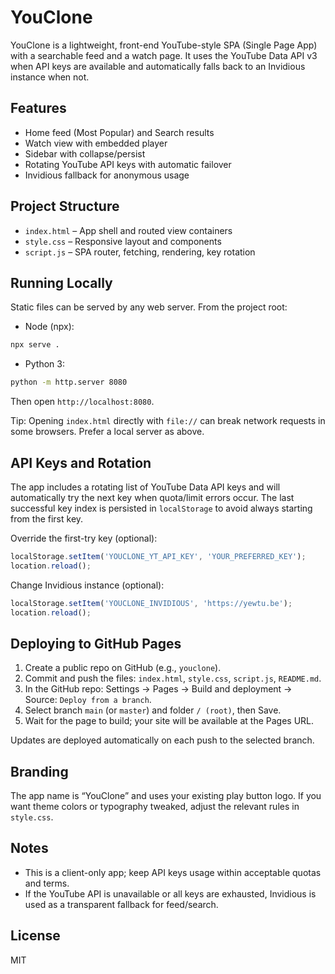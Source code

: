 # YouClone

YouClone is a lightweight, front-end YouTube-style SPA (Single Page App) with a searchable feed and a watch page. It uses the YouTube Data API v3 when API keys are available and automatically falls back to an Invidious instance when not.

## Features
- Home feed (Most Popular) and Search results
- Watch view with embedded player
- Sidebar with collapse/persist
- Rotating YouTube API keys with automatic failover
- Invidious fallback for anonymous usage

## Project Structure
- `index.html` – App shell and routed view containers
- `style.css` – Responsive layout and components
- `script.js` – SPA router, fetching, rendering, key rotation

## Running Locally
Static files can be served by any web server. From the project root:

- Node (npx):
```bash
npx serve .
```
- Python 3:
```bash
python -m http.server 8080
```
Then open `http://localhost:8080`.

Tip: Opening `index.html` directly with `file://` can break network requests in some browsers. Prefer a local server as above.

## API Keys and Rotation
The app includes a rotating list of YouTube Data API keys and will automatically try the next key when quota/limit errors occur. The last successful key index is persisted in `localStorage` to avoid always starting from the first key.

Override the first-try key (optional):
```js
localStorage.setItem('YOUCLONE_YT_API_KEY', 'YOUR_PREFERRED_KEY');
location.reload();
```

Change Invidious instance (optional):
```js
localStorage.setItem('YOUCLONE_INVIDIOUS', 'https://yewtu.be');
location.reload();
```

## Deploying to GitHub Pages
1. Create a public repo on GitHub (e.g., `youclone`).
2. Commit and push the files: `index.html`, `style.css`, `script.js`, `README.md`.
3. In the GitHub repo: Settings → Pages → Build and deployment → Source: `Deploy from a branch`.
4. Select branch `main` (or `master`) and folder `/ (root)`, then Save.
5. Wait for the page to build; your site will be available at the Pages URL.

Updates are deployed automatically on each push to the selected branch.

## Branding
The app name is “YouClone” and uses your existing play button logo. If you want theme colors or typography tweaked, adjust the relevant rules in `style.css`.

## Notes
- This is a client-only app; keep API keys usage within acceptable quotas and terms.
- If the YouTube API is unavailable or all keys are exhausted, Invidious is used as a transparent fallback for feed/search.

## License
MIT


